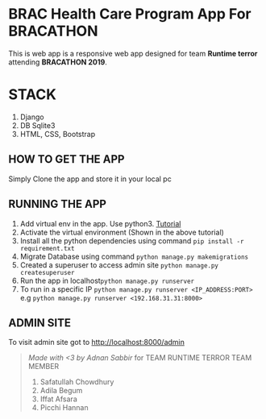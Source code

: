 # BRAC Health Care Program App For BRACATHON

This is web app is a responsive web app designed for team **Runtime terror** attending **BRACATHON 2019**.


# STACK
1. Django  
2. DB Sqlite3  
3. HTML, CSS, Bootstrap

## HOW TO GET THE APP

Simply Clone the app and store it in your local pc

## RUNNING THE APP
1. Add virtual env in the app. Use python3. [Tutorial](https://uoa-eresearch.github.io/eresearch-cookbook/recipe/2014/11/26/python-virtual-env/)
2. Activate the virtual environment (Shown in the above tutorial)
3. Install all the python dependencies using command `pip install -r requirement.txt`
4. Migrate Database using command `python manage.py makemigrations`
5. Created a superuser to access admin site `python manage.py createsuperuser`
6. Run the app in localhost`python manage.py runserver`
7. To run in a specific IP `python manage.py runserver <IP_ADDRESS:PORT>` e.g `python manage.py runserver <192.168.31.31:8000>`

## ADMIN SITE
To visit admin site got to [http://localhost:8000/admin](http://localhost:8000/admin)




> *Made with <3 by Adnan Sabbir* for TEAM RUNTIME TERROR
> TEAM MEMBER
> 1. Safatullah Chowdhury
> 2. Adila Begum
> 3. Iffat Afsara
> 4. Picchi Hannan 
